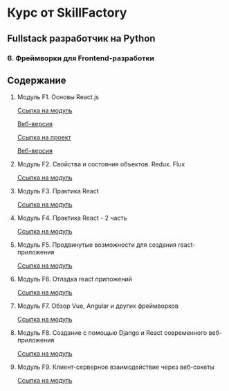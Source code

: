 # Курс от SkillFactory

## Fullstack разработчик на Python

### 6. Фреймворки для Frontend-разработки

## Содержание

1. Модуль F1. Основы React.js

   [Ссылка на модуль](https://github.com/skripkalisa/SF_PythonFS_Frameworks/tree/main/F1)

   [Веб-версия](https://skripkalisa.github.io/SF_PythonFS_Frameworks/dist/)

   [Ссылка на проект](https://github.com/skripkalisa/SF_PythonFS_Frameworks/tree/main/F1_hw)

   [Веб-версия]()

2. Модуль F2. Свойства и состояния объектов. Redux. Flux

   [Ссылка на модуль](https://github.com/skripkalisa/SF_PythonFS_Frameworks/tree/main/F2)

3. Модуль F3. Практика React

   [Ссылка на модуль](https://github.com/skripkalisa/SF_PythonFS_Frameworks/tree/main/F3)

4. Модуль F4. Практика React - 2 часть

   [Ссылка на модуль](https://github.com/skripkalisa/SF_PythonFS_Frameworks/tree/main/F4)

5. Модуль F5. Продвинутые возможности для создания react-приложения

   [Ссылка на модуль](https://github.com/skripkalisa/SF_PythonFS_Frameworks/tree/main/F5)

6. Модуль F6. Отладка react приложений

   [Ссылка на модуль](https://github.com/skripkalisa/SF_PythonFS_Frameworks/tree/main/F6)

7. Модуль F7. Обзор Vue, Angular и других фреймворков

   [Ссылка на модуль](https://github.com/skripkalisa/SF_PythonFS_Frameworks/tree/main/F7)

8. Модуль F8. Создание с помощью Django и React современного веб-приложения

   [Ссылка на модуль](https://github.com/skripkalisa/SF_PythonFS_Frameworks/tree/main/F8)

9. Модуль F9. Клиент-серверное взаимодействие через веб-сокеты

   [Ссылка на модуль](https://github.com/skripkalisa/SF_PythonFS_Frameworks/tree/main/F9)
